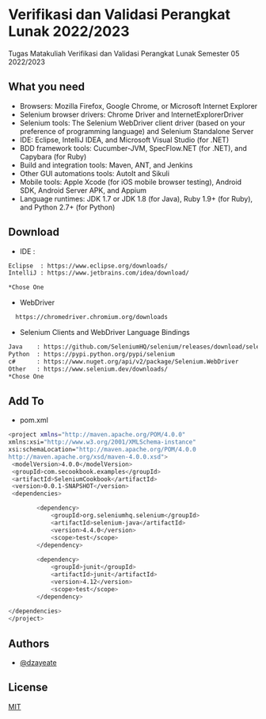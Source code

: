 
# Verifikasi dan Validasi Perangkat Lunak  2022/2023

Tugas Matakuliah Verifikasi dan Validasi Perangkat Lunak Semester 05 2022/2023


## What you need

- Browsers: Mozilla Firefox, Google Chrome, or Microsoft Internet Explorer
- Selenium browser drivers: Chrome Driver and InternetExplorerDriver
- Selenium tools: The Selenium WebDriver client driver (based on your preference of programming language) and Selenium Standalone Server
- IDE: Eclipse, IntelliJ IDEA, and Microsoft Visual Studio (for .NET)
- BDD framework tools: Cucumber-JVM, SpecFlow.NET (for .NET), and Capybara (for Ruby)
- Build and integration tools: Maven, ANT, and Jenkins
- Other GUI automations tools: AutoIt and Sikuli
- Mobile tools: Apple Xcode (for iOS mobile browser testing), Android SDK, Android Server APK, and Appium
- Language runtimes: JDK 1.7 or JDK 1.8 (for Java), Ruby 1.9+ (for Ruby), and Python 2.7+ (for Python)

## Download
- IDE :
```bash
Eclipse  : https://www.eclipse.org/downloads/
IntelliJ : https://www.jetbrains.com/idea/download/

*Chose One
```

- WebDriver
```bash
  https://chromedriver.chromium.org/downloads
```
- Selenium Clients and WebDriver Language Bindings 
```bash
Java    : https://github.com/SeleniumHQ/selenium/releases/download/selenium-4.5.0/selenium-java-4.5.2.zip
Python  : https://pypi.python.org/pypi/selenium
c#      : https://www.nuget.org/api/v2/package/Selenium.WebDriver
Other   : https://www.selenium.dev/downloads/
*Chose One
```
## Add To
- pom.xml
```bash
<project xmlns="http://maven.apache.org/POM/4.0.0"
xmlns:xsi="http://www.w3.org/2001/XMLSchema-instance"
xsi:schemaLocation="http://maven.apache.org/POM/4.0.0
http://maven.apache.org/xsd/maven-4.0.0.xsd">
 <modelVersion>4.0.0</modelVersion>
 <groupId>com.secookbook.examples</groupId>
 <artifactId>SeleniumCookbook</artifactId>
 <version>0.0.1-SNAPSHOT</version>
 <dependencies>

		<dependency>
            <groupId>org.seleniumhq.selenium</groupId>
            <artifactId>selenium-java</artifactId>
            <version>4.4.0</version>
            <scope>test</scope>
        </dependency>
		
		<dependency>
			<groupId>junit</groupId>
			<artifactId>junit</artifactId>
			<version>4.12</version>
			<scope>test</scope>
		</dependency>
		
</dependencies>
</project>
```



## Authors

- [@dzayeate](https://github.com/dzayeate/)


## License

[MIT](https://choosealicense.com/licenses/mit/)

